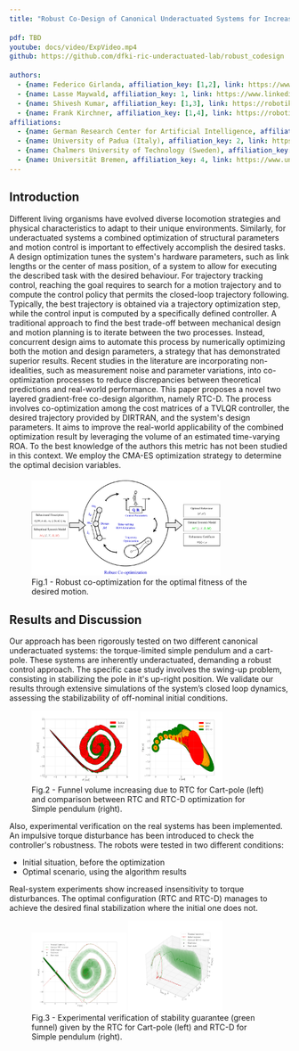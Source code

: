 ```yaml
---
title: "Robust Co-Design of Canonical Underactuated Systems for Increased Certifiable Stability"

pdf: TBD
youtube: docs/video/ExpVideo.mp4
github: https://github.com/dfki-ric-underactuated-lab/robust_codesign

authors:
  - {name: Federico Girlanda, affiliation_key: [1,2], link: https://www.linkedin.com/in/federico-girlanda-6a3336218}
  - {name: Lasse Maywald, affiliation_key: 1, link: https://www.linkedin.com/in/lasse-jenning-shala-b8502b187}
  - {name: Shivesh Kumar, affiliation_key: [1,3], link: https://robotik.dfki-bremen.de/de/ueber-uns/mitarbeiter/shku02.html}
  - {name: Frank Kirchner, affiliation_key: [1,4], link: https://robotik.dfki-bremen.de/de/ueber-uns/mitarbeiter/frki01.html}
affiliations:
  - {name: German Research Center for Artificial Intelligence, affiliation_key: 1, link: https://robotik.dfki-bremen.de/de/startseite}
  - {name: University of Padua (Italy), affiliation_key: 2, link: https://www.dei.unipd.it/en/home-page}
  - {name: Chalmers University of Technology (Sweden), affiliation_key: 3, link: https://www.chalmers.se/en/departments/m2/}
  - {name: Universität Bremen, affiliation_key: 4, link: https://www.uni-bremen.de/robotik}
---
```


## Introduction
Different living organisms have evolved diverse locomotion strategies and physical characteristics to adapt to their unique environments. Similarly, for underactuated systems a combined optimization of structural parameters and motion control is important to effectively accomplish the desired tasks. A design optimization tunes the system's hardware parameters, such as link lengths or the  center of mass position, of a system to allow for executing the described task with the desired behaviour. For trajectory tracking control, reaching the goal requires to search for a motion trajectory and to compute the control policy that permits the closed-loop trajectory following. Typically, the best trajectory is obtained via a trajectory optimization step, while the control input is computed by a specifically defined controller. A traditional approach to find the best trade-off between mechanical design and motion planning is to iterate between the two processes. Instead, concurrent design aims to automate this process by numerically optimizing both the motion and design parameters, a strategy that has demonstrated superior results. Recent studies in the literature are incorporating non-idealities, such as measurement noise and parameter variations, into co-optimization processes to reduce discrepancies between theoretical predictions and real-world performance.
This paper proposes a novel two layered gradient-free co-design algorithm, namely RTC-D. The process involves co-optimization among the cost matrices of a TVLQR controller, the desired trajectory provided by DIRTRAN, and the system's design parameters. It aims to improve the real-world applicability of the combined optimization result by leveraging the volume of an estimated time-varying ROA. To the best knowledge of the authors this metric has not been studied in this context. We employ the CMA-ES optimization strategy to determine the optimal decision variables.

<figure>
  <img src="static/robustCodesign.png" width="80%" alt="" style="margin-top: 5px;">
  <figcaption>Fig.1 - Robust co-optimization for the optimal fitness of the desired motion.</figcaption>
</figure> 

## Results and Discussion
Our approach has been rigorously tested on two different canonical underactuated systems: the torque-limited simple pendulum and a cart-pole. These systems are inherently underactuated, demanding a robust control approach. The specific case study involves the swing-up problem, consisting in stabilizing the pole in it's up-right position. We validate our results through extensive simulations of the system’s closed loop dynamics, assessing the stabilizability of off-nominal initial conditions.

<figure>
  <img src="static/RTCcartpole.png" width="45%" alt="">
  <img src="static/RTCDpendulum.png" width="35%" alt="">
  <figcaption>Fig.2 - Funnel volume increasing due to RTC for Cart-pole (left) and comparison between RTC and RTC-D optimization  for Simple pendulum (right).</figcaption>
</figure>

Also, experimental verification on the real systems has been implemented. An impulsive torque disturbance has been introduced to check the controller's robustness. 
The robots were tested in two different conditions:
<ul>  
  <li>Initial situation, before the optimization</li>
  <li>Optimal scenario, using the algorithm results</li>
</ul>
Real-system experiments show increased insensitivity to torque disturbances. The optimal configuration (RTC and RTC-D) manages to achieve the desired final stabilization where the initial one does not.

<figure>
  <img src="static/RTCcartpoleVer.png" width="40%" alt="">
  <img src="static/RTCDpendulumVer.png" width="40%" alt="">
  <figcaption>Fig.3 - Experimental verification of stability guarantee (green funnel) given by the RTC for Cart-pole (left) and RTC-D for Simple pendulum (right).</figcaption>
</figure>